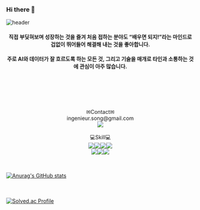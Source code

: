 ### Hi there 👋

<!--
**IngenieurSong/IngenieurSong** is a ✨ _special_ ✨ repository because its `README.md` (this file) appears on your GitHub profile.

Here are some ideas to get you started:

- 🔭 I’m currently working on ...
- 🌱 I’m currently learning ...
- 👯 I’m looking to collaborate on ...
- 🤔 I’m looking for help with ...
- 💬 Ask me about ...
- 📫 How to reach me: ...
- 😄 Pronouns: ...
- ⚡ Fun fact: ...
-->

![header](https://capsule-render.vercel.app/api?type=waving&color=0055FF&height=250&section=header&text=Suin%20Song&fontSize=70&fontColor=FFFFFF&fontAlignY=40)
  
<div align=center><h4>직접 부딪혀보며 성장하는 것을 즐겨 처음 접하는 분야도 “배우면 되지!”라는 마인드로 겁없이 뛰어들어 해결해 내는 것을 좋아합니다.</h4></div>
<div align=center><h4>주로 AI와 데이터가 잘 흐르도록 하는 모든 것, 그리고 기술을 매개로 타인과 소통하는 것에 관심이 아주 많습니다.</h4></div>
</br></br></br></br></br>
<div align=center>✉Contact✉</div>  
<div align=center>ingenieur.song@gmail.com</div>  
<div align=center><a href="https://it-is-my-life.tistory.com/" target="_blank"><img src="https://img.shields.io/badge/Tistory-000000?style=flat-square&logo=Tistory&logoColor=white"/></a></div>
</br>
<div align=center>💻Skill💻</div>  
<div align=center><img src="https://img.shields.io/badge/TensorFlow-FF6F00?style=flat-square&logo=TensorFlow&logoColor=white"/><img src="https://img.shields.io/badge/PyTorch-EE4C2C?style=flat-square&logo=PyTorch&logoColor=white"/><img src="https://img.shields.io/badge/Python-3776AB?style=flat-square&logo=Python&logoColor=white"/><img src="https://img.shields.io/badge/Airflow-017CEE?style=flat-square&logo=Apache Airflow&logoColor=white"/></div>
<div align=center><img src="https://img.shields.io/badge/PostgreSQL-4169E1?style=flat-square&logo=PostgreSQL&logoColor=white"/><img src="https://img.shields.io/badge/MySQL-4479A1?style=flat-square&logo=MySQL&logoColor=white"/><img src="https://img.shields.io/badge/Docker-2496ED?style=flat-square&logo=Docker&logoColor=white"/></div>
</br></br>  

[![Anurag's GitHub stats](https://github-readme-stats.vercel.app/api?username=IngenieurSong&show_icons=ture&theme-radical)](https://github.com/anuraghazra/github-readme-stats)  
</br></br>  
[![Solved.ac Profile](http://mazassumnida.wtf/api/v2/generate_badge?boj=ingenieur_song)](https://solved.ac/ingenieur_song/)  
